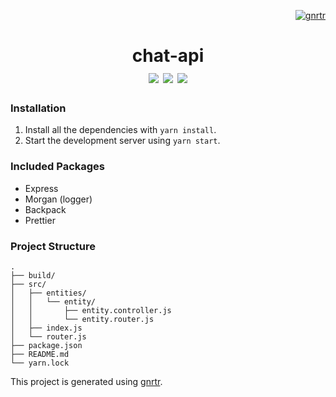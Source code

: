 <p align="right">
  <a href="https://github.com/rrsilaya/gnrtr">
    <img src="https://img.shields.io/badge/project-gnrtr-blue.svg?style=for-the-badge" alt="gnrtr">
  </a>
</p>

<h1 align="center">
  chat-api
  <br/>
  <img src="https://img.shields.io/badge/status-development-yellow.svg?style=flat-square" />
  <img src="https://img.shields.io/badge/node-v8.3.0-green.svg?style=flat-square" />
  <img src="https://img.shields.io/badge/express-v^4.16.2-green.svg?style=flat-square" />
  <br/>
</h1>

### Installation
1. Install all the dependencies with `yarn install`.
2. Start the development server using `yarn start`.

### Included Packages
* Express
* Morgan (logger)
* Backpack
* Prettier

### Project Structure
```
.
├── build/
├── src/
│   ├── entities/
│   │   └── entity/
│   │       ├── entity.controller.js
│   │       └── entity.router.js
│   ├── index.js
│   └── router.js
├── package.json
├── README.md
└── yarn.lock
```

This project is generated using [gnrtr](https://github.com/rrsilaya/gnrtr).
